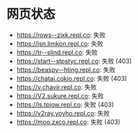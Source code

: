 # 网页状态
- https://rows--zixk.repl.co: 失败
- https://jsn.limkon.repl.co: 失败
- https://tr--slind.repl.co: 失败
- https://start--stpstyc.repl.co: 失败 (403)
- https://beaspy--hting.repl.co: 失败
- https://chatai.cokio.repl.co: 失败 (403)
- https://v.chavir.repl.co: 失败
- https://V2.sukure.repl.co: 失败
- https://ls.tpjow.repl.co: 失败 (403)
- https://v2ray.yoyho.repl.co: 失败
- https://moo.zxco.repl.co: 失败 (403)

